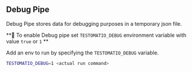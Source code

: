 ## Debug Pipe

Debug Pipe stores data for debugging purposes in a temporary json file.

**🔌 To enable Debug pipe set `TESTOMATIO_DEBUG` environment variable with value `true` or `1` **

Add an env to run by specifying the `TESTOMATIO_DEBUG` variable.

```bash
TESTOMATIO_DEBUG=1 <actual run command>
```
